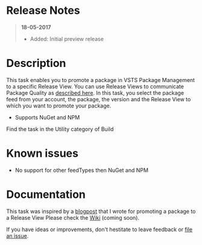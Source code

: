 # Release Notes

> **18-05-2017**
> - Added: Initial preview release

# Description

This task enables you to promote a package in VSTS Package Management to a specific Release View. You can use Release Views to communicate Package Quality as [described here](https://www.visualstudio.com/en-us/docs/package/feeds/views). 
In this task, you select the package feed from your account, the package, the version and the Release View to which you want to promote your package. 

* Supports NuGet and NPM
 
Find the task in the Utility category of Build

# Known issues
 * No support for other feedTypes then NuGet and NPM

# Documentation

This task was inspired by a [blogpost](https://roadtoalm.com/2017/01/16/programmatically-promote-your-package-quality-with-release-views-in-vsts/) that I wrote for promoting a package to a Release View
Please check the [Wiki](https://github.com/renevanosnabrugge/vsts-promotepackage-task/wiki) (coming soon).

If you have ideas or improvements, don't hestitate to leave feedback or [file an issue](https://github.com/renevanosnabrugge/vsts-promotepackage-task/issues).
